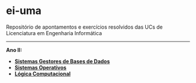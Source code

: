 # ei-uma
Repositório de apontamentos e exercícios resolvidos das UCs de Licenciatura em Engenharia Informática

---

**Ano II:**
- [**Sistemas Gestores de Bases de Dados**](https://foil-punch-659.notion.site/Sistemas-Gestores-de-Bases-de-Dados-6f7e06ff0fc444e4abacc8880d4703f1)
- [**Sistemas Operativos**](https://foil-punch-659.notion.site/Sistemas-Operativos-073693a2f155474590995bd48f3adf41)
- [**Lógica Computacional**](https://foil-punch-659.notion.site/L-gica-Computacional-4d599a2b4c5141ae8c5409df36aef714)
